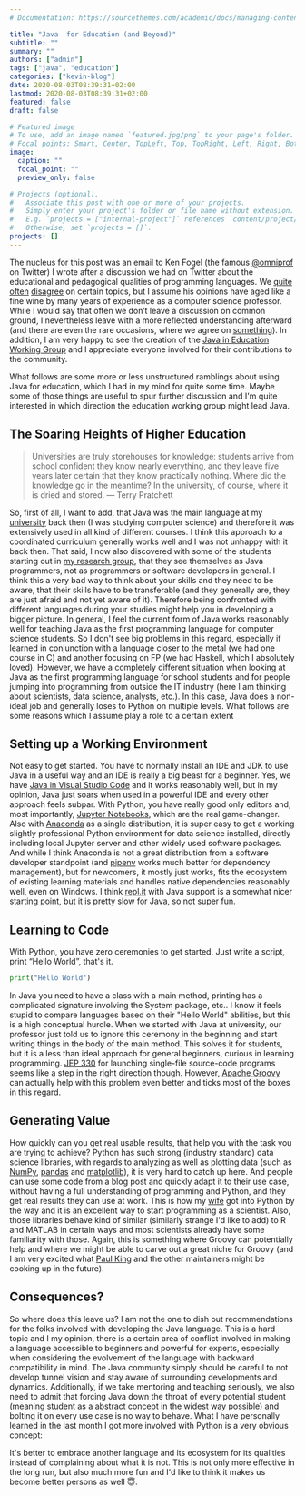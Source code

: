 ```yaml
---
# Documentation: https://sourcethemes.com/academic/docs/managing-content/

title: "Java  for Education (and Beyond)"
subtitle: ""
summary: ""
authors: ["admin"]
tags: ["java", "education"]
categories: ["kevin-blog"]
date: 2020-08-03T08:39:31+02:00
lastmod: 2020-08-03T08:39:31+02:00
featured: false
draft: false

# Featured image
# To use, add an image named `featured.jpg/png` to your page's folder.
# Focal points: Smart, Center, TopLeft, Top, TopRight, Left, Right, BottomLeft, Bottom, BottomRight.
image:
  caption: ""
  focal_point: ""
  preview_only: false

# Projects (optional).
#   Associate this post with one or more of your projects.
#   Simply enter your project's folder or file name without extension.
#   E.g. `projects = ["internal-project"]` references `content/project/deep-learning/index.md`.
#   Otherwise, set `projects = []`.
projects: []
---
```


The nucleus for this post was an email to Ken Fogel (the famous [@omniprof](https://twitter.com/omniprof) on Twitter) I wrote after a discussion we had on Twitter about the educational and pedagogical qualities of programming languages.
We [quite](https://twitter.com/Kiview/status/1282335981031612416) [often](https://twitter.com/Kiview/status/1248751688657371136) [disagree](https://twitter.com/Kiview/status/1282781682979012609) on certain topics, but I assume his opinions have aged like a fine wine by many years of experience as a computer science professor. 
While I would say that often we don’t leave a discussion on common ground, I nevertheless leave with a more reflected understanding afterward (and there are even the rare occasions, where we agree on [something](https://twitter.com/Kiview/status/1289603680497356801)). 
In addition, I am very happy to see the creation of the [Java in Education Working Group](https://community.oracle.com/community/groundbreakers/java/jcp/executive-committee/java-in-education-working-group) and I appreciate everyone involved for their contributions to the community.

What follows are some more or less unstructured ramblings about using Java for education, which I had in my mind for quite some time. Maybe some of those things are useful to spur further discussion and I'm quite interested in which direction the education working group might lead Java.

## The Soaring Heights of Higher Education

> Universities are truly storehouses for knowledge: students arrive from school confident they know nearly everything, and they leave five years later certain that they know practically nothing. Where did the knowledge go in the meantime? In the university, of course, where it is dried and stored. ― Terry Pratchett

So, first of all, I want to add, that Java was the main language at my [university](https://www.en.w-hs.de/) back then (I was studying computer science) and therefore it was extensively used in all kind of different courses. 
I think this approach to a coordinated curriculum generally works well and I was not unhappy with it back then. 
That said, I now also discovered with some of the students starting out in [my research group](https://bl.internet-sicherheit.de/), that they see themselves as Java programmers, not as programmers or software developers in general. 
I think this a very bad way to think about your skills and they need to be aware, that their skills have to be transferable (and they generally are, they are just afraid and not yet aware of it). 
Therefore being confronted with different languages during your studies might help you in developing a bigger picture.
In general, I feel the current form of Java works reasonably well for teaching Java as the first programming language for computer science students. 
So I don't see big problems in this regard, especially if learned in conjunction with a language closer to the metal (we had one course in C) and another focusing on FP (we had Haskell, which I absolutely loved).
However, we have a completely different situation when looking at Java as the first programming language for school students and for people jumping into programming from outside the IT industry (here I am thinking about scientists, data science, analysts, etc.). 
In this case, Java does a non-ideal job and generally loses to Python on multiple levels. 
What follows are some reasons which I assume play a role to a certain extent

## Setting up a Working Environment

Not easy to get started. You have to normally install an IDE and JDK to use Java in a useful way and an IDE is really a big beast for a beginner. 
Yes, we have [Java in Visual Studio Code](https://code.visualstudio.com/docs/languages/java) and it works reasonably well, but in my opinion, Java just soars when used in a powerful IDE and every other approach feels subpar. 
With Python, you have really good only editors and, most importantly, [Jupyter Notebooks](https://jupyter.org/), which are the real game-changer. 
Also with [Anaconda](https://www.anaconda.com/) as a single distribution, it is super easy to get a working slightly professional Python environment for data science installed, directly including local Jupyter server and other widely used software packages. 
And while I think Anaconda is not a great distribution from a software developer standpoint (and [pipenv](https://github.com/pypa/pipenv) works much better for dependency management), but for newcomers, it mostly just works, fits the ecosystem of existing learning materials and handles native dependencies reasonably well, even on Windows. 
I think [repl.it](https://repl.it/) with Java support is a somewhat nicer starting point, but it is pretty slow for Java, so not super fun.

## Learning to Code

With Python, you have zero ceremonies to get started. 
Just write a script, print “Hello World”, that's it. 

```python
print("Hello World")
```

In Java you need to have a class with a main method, printing has a complicated signature involving the System package, etc..
I know it feels stupid to compare languages based on their "Hello World" abilities, but this is a high conceptual hurdle. 
When we started with Java at university, our professor just told us to ignore this ceremony in the beginning and start writing things in the body of the main method. 
This solves it for students, but it is a less than ideal approach for general beginners, curious in learning programming. [JEP 330](https://openjdk.java.net/jeps/330) for launching single-file source-code programs seems like a step in the right direction though. 
However, [Apache Groovy](https://groovy-lang.org/) can actually help with this problem even better and ticks most of the boxes in this regard. 

## Generating  Value

How quickly can you get real usable results, that help you with the task you are trying to achieve? 
Python has such strong (industry standard) data science libraries, with regards to analyzing as well as plotting data (such as [NumPy](https://numpy.org/), [pandas](https://pandas.pydata.org/) and [matplotlib](https://matplotlib.org/)), it is very hard to catch up here. 
And people can use some code from a blog post and quickly adapt it to their use case, without having a full understanding of programming and Python, and they get real results they can use at work. 
This is how my [wife](/home-nesli/) got into Python by the way and it is an excellent way to start programming as a scientist. 
Also, those libraries behave kind of similar (similarly strange I'd like to add) to R and MATLAB in certain ways and most scientists already have some familiarity with those. 
Again, this is something where Groovy can potentially help and where we might be able to carve out a great niche for Groovy (and I am very excited what [Paul King](https://twitter.com/paulk_asert) and the other maintainers might be cooking up in the future).

## Consequences?

So where does this leave us?
I am not the one to dish out recommendations for the folks involved with developing the Java language.
This is a hard topic and I my opinion, there is a certain area of conflict involved in making a language accessible to beginners and powerful for experts, 
especially when considering the evolvement of the language with backward compatibility in mind.
The Java community simply should be careful to not develop tunnel vision and stay aware of surrounding developments and dynamics. 
Additionally, if we take mentoring and teaching seriously, we also need to admit that forcing Java down the throat of every potential student (meaning student as a abstract concept in the widest way possible) and bolting it on every use case is no way to behave.
What I have personally learned in the last month I got more involved with Python is a very obvious concept: 

It's better to embrace another language and its ecosystem for its qualities instead of complaining about what it is not.
This is not only more effective in the long run, but also much more fun and I'd like to think it makes us become better persons as well 😇.